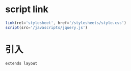 # script link
```javascript
link(rel='stylesheet', href='/stylesheets/style.css')
script(src='/javascripts/jquery.js')
```


# 引入
```jade
extends layout
```

